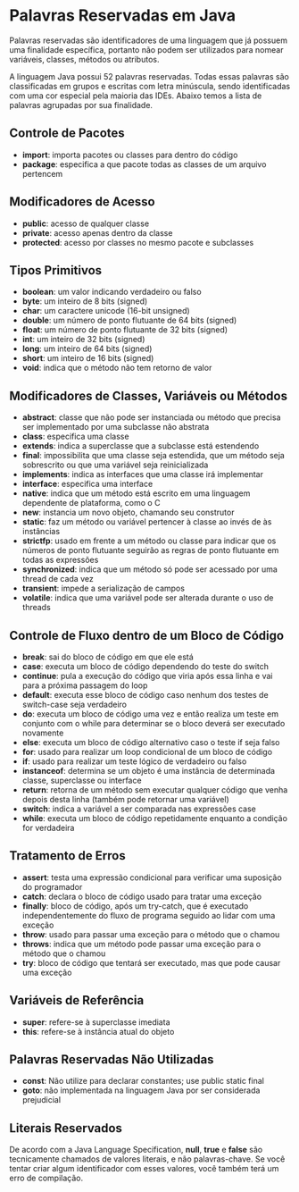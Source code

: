 # Palavras Reservadas em Java

Palavras reservadas são identificadores de uma linguagem que já possuem uma finalidade específica, portanto não podem ser utilizados para nomear variáveis, classes, métodos ou atributos.

A linguagem Java possui 52 palavras reservadas. Todas essas palavras são classificadas em grupos e escritas com letra minúscula, sendo identificadas com uma cor especial pela maioria das IDEs. Abaixo temos a lista de palavras agrupadas por sua finalidade.

## Controle de Pacotes

- **import**: importa pacotes ou classes para dentro do código
- **package**: especifica a que pacote todas as classes de um arquivo pertencem

## Modificadores de Acesso

- **public**: acesso de qualquer classe
- **private**: acesso apenas dentro da classe
- **protected**: acesso por classes no mesmo pacote e subclasses

## Tipos Primitivos

- **boolean**: um valor indicando verdadeiro ou falso
- **byte**: um inteiro de 8 bits (signed)
- **char**: um caractere unicode (16-bit unsigned)
- **double**: um número de ponto flutuante de 64 bits (signed)
- **float**: um número de ponto flutuante de 32 bits (signed)
- **int**: um inteiro de 32 bits (signed)
- **long**: um inteiro de 64 bits (signed)
- **short**: um inteiro de 16 bits (signed)
- **void**: indica que o método não tem retorno de valor

## Modificadores de Classes, Variáveis ou Métodos

- **abstract**: classe que não pode ser instanciada ou método que precisa ser implementado por uma subclasse não abstrata
- **class**: especifica uma classe
- **extends**: indica a superclasse que a subclasse está estendendo
- **final**: impossibilita que uma classe seja estendida, que um método seja sobrescrito ou que uma variável seja reinicializada
- **implements**: indica as interfaces que uma classe irá implementar
- **interface**: especifica uma interface
- **native**: indica que um método está escrito em uma linguagem dependente de plataforma, como o C
- **new**: instancia um novo objeto, chamando seu construtor
- **static**: faz um método ou variável pertencer à classe ao invés de às instâncias
- **strictfp**: usado em frente a um método ou classe para indicar que os números de ponto flutuante seguirão as regras de ponto flutuante em todas as expressões
- **synchronized**: indica que um método só pode ser acessado por uma thread de cada vez
- **transient**: impede a serialização de campos
- **volatile**: indica que uma variável pode ser alterada durante o uso de threads

## Controle de Fluxo dentro de um Bloco de Código

- **break**: sai do bloco de código em que ele está
- **case**: executa um bloco de código dependendo do teste do switch
- **continue**: pula a execução do código que viria após essa linha e vai para a próxima passagem do loop
- **default**: executa esse bloco de código caso nenhum dos testes de switch-case seja verdadeiro
- **do**: executa um bloco de código uma vez e então realiza um teste em conjunto com o while para determinar se o bloco deverá ser executado novamente
- **else**: executa um bloco de código alternativo caso o teste if seja falso
- **for**: usado para realizar um loop condicional de um bloco de código
- **if**: usado para realizar um teste lógico de verdadeiro ou falso
- **instanceof**: determina se um objeto é uma instância de determinada classe, superclasse ou interface
- **return**: retorna de um método sem executar qualquer código que venha depois desta linha (também pode retornar uma variável)
- **switch**: indica a variável a ser comparada nas expressões case
- **while**: executa um bloco de código repetidamente enquanto a condição for verdadeira

## Tratamento de Erros

- **assert**: testa uma expressão condicional para verificar uma suposição do programador
- **catch**: declara o bloco de código usado para tratar uma exceção
- **finally**: bloco de código, após um try-catch, que é executado independentemente do fluxo de programa seguido ao lidar com uma exceção
- **throw**: usado para passar uma exceção para o método que o chamou
- **throws**: indica que um método pode passar uma exceção para o método que o chamou
- **try**: bloco de código que tentará ser executado, mas que pode causar uma exceção

## Variáveis de Referência

- **super**: refere-se à superclasse imediata
- **this**: refere-se à instância atual do objeto

## Palavras Reservadas Não Utilizadas

- **const**: Não utilize para declarar constantes; use public static final
- **goto**: não implementada na linguagem Java por ser considerada prejudicial

## Literais Reservados

De acordo com a Java Language Specification, **null**, **true** e **false** são tecnicamente chamados de valores literais, e não palavras-chave. Se você tentar criar algum identificador com esses valores, você também terá um erro de compilação.